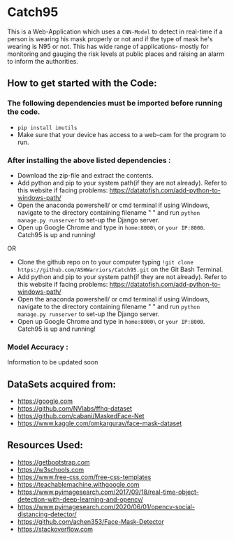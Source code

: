 # Catch95
This is a Web-Application which uses a ```CNN-Model``` to detect in real-time if a person is wearing his mask properly or not and if the type of mask he's wearing is N95 or not. This has wide range of applications- mostly for monitoring and gauging the risk levels at public places and raising an alarm to inform the authorities.

## How to get started with the Code:

### The following dependencies must be imported before running the code.
- ``` pip install imutils ```
- Make sure that your device has access to a web-cam for the program to run. 

### After installing the above listed dependencies :
- Download the zip-file and extract the contents. 
- Add python and pip to your system path(if they are not already). Refer to this website if facing problems: https://datatofish.com/add-python-to-windows-path/ 
- Open the anaconda powershell/ or cmd terminal if using Windows, navigate to the directory containing filename " " and run ```python manage.py runserver``` to set-up the Django server.
- Open up Google Chrome and type in ```home:8000\``` or ```your IP:8000```. Catch95 is up and running!

OR

- Clone the github repo on to your computer typing ```!git clone https://github.com/ASHWarriors/Catch95.git``` on the Git Bash Terminal.
- Add python and pip to your system path(if they are not already). Refer to this website if facing problems: https://datatofish.com/add-python-to-windows-path/ 
- Open the anaconda powershell/ or cmd terminal if using Windows, navigate to the directory containing filename " " and run ```python manage.py runserver``` to set-up the Django server.
- Open up Google Chrome and type in ```home:8000\``` or ```your IP:8000```. Catch95 is up and running!

### Model Accuracy :
Information to be updated soon

DataSets acquired from:
--
- https://google.com
- https://github.com/NVlabs/ffhq-dataset
- https://github.com/cabani/MaskedFace-Net
- https://www.kaggle.com/omkargurav/face-mask-dataset

Resources Used:
--
- https://getbootstrap.com
- https://w3schools.com
- https://www.free-css.com/free-css-templates
- https://teachablemachine.withgoogle.com
- https://www.pyimagesearch.com/2017/09/18/real-time-object-detection-with-deep-learning-and-opencv/
- https://www.pyimagesearch.com/2020/06/01/opencv-social-distancing-detector/
- https://github.com/achen353/Face-Mask-Detector
- https://stackoverflow.com
